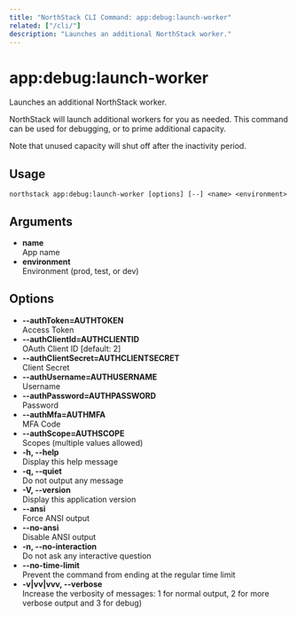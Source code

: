 ```yaml
---
title: "NorthStack CLI Command: app:debug:launch-worker"
related: ["/cli/"]
description: "Launches an additional NorthStack worker."
---
```


# app:debug:launch-worker

Launches an additional NorthStack worker.

NorthStack will launch additional workers for you as needed.  This command can be used for debugging, or to prime additional capacity.

Note that unused capacity will shut off after the inactivity period.

## Usage
`northstack app:debug:launch-worker [options] [--] <name> <environment>`

## Arguments
* **name**  
  App name
* **environment**  
  Environment (prod, test, or dev)

## Options
* **--authToken=AUTHTOKEN**  
  Access Token
* **--authClientId=AUTHCLIENTID**  
  OAuth Client ID [default: 2]
* **--authClientSecret=AUTHCLIENTSECRET**  
  Client Secret
* **--authUsername=AUTHUSERNAME**  
  Username
* **--authPassword=AUTHPASSWORD**  
  Password
* **--authMfa=AUTHMFA**  
  MFA Code
* **--authScope=AUTHSCOPE**  
  Scopes (multiple values allowed)
* **-h, --help**  
  Display this help message
* **-q, --quiet**  
  Do not output any message
* **-V, --version**  
  Display this application version
* **--ansi**  
  Force ANSI output
* **--no-ansi**  
  Disable ANSI output
* **-n, --no-interaction**  
  Do not ask any interactive question
* **--no-time-limit**  
  Prevent the command from ending at the regular time limit
* **-v|vv|vvv, --verbose**  
  Increase the verbosity of messages: 1 for normal output, 2 for more verbose output and 3 for debug)